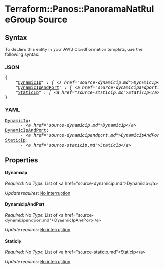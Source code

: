 # Terraform::Panos::PanoramaNatRuleGroup Source

## Syntax

To declare this entity in your AWS CloudFormation template, use the following syntax:

### JSON

<pre>
{
    "<a href="#dynamicip" title="DynamicIp">DynamicIp</a>" : <i>[ &lt;a href=&#34;source-dynamicip.md&#34;&gt;DynamicIp&lt;/a&gt;, ... ]</i>,
    "<a href="#dynamicipandport" title="DynamicIpAndPort">DynamicIpAndPort</a>" : <i>[ &lt;a href=&#34;source-dynamicipandport.md&#34;&gt;DynamicIpAndPort&lt;/a&gt;, ... ]</i>,
    "<a href="#staticip" title="StaticIp">StaticIp</a>" : <i>[ &lt;a href=&#34;source-staticip.md&#34;&gt;StaticIp&lt;/a&gt;, ... ]</i>
}
</pre>

### YAML

<pre>
<a href="#dynamicip" title="DynamicIp">DynamicIp</a>: <i>
      - &lt;a href=&#34;source-dynamicip.md&#34;&gt;DynamicIp&lt;/a&gt;</i>
<a href="#dynamicipandport" title="DynamicIpAndPort">DynamicIpAndPort</a>: <i>
      - &lt;a href=&#34;source-dynamicipandport.md&#34;&gt;DynamicIpAndPort&lt;/a&gt;</i>
<a href="#staticip" title="StaticIp">StaticIp</a>: <i>
      - &lt;a href=&#34;source-staticip.md&#34;&gt;StaticIp&lt;/a&gt;</i>
</pre>

## Properties

#### DynamicIp

_Required_: No
_Type_: List of &lt;a href=&#34;source-dynamicip.md&#34;&gt;DynamicIp&lt;/a&gt;

_Update requires_: [No interruption](https://docs.aws.amazon.com/AWSCloudFormation/latest/UserGuide/using-cfn-updating-stacks-update-behaviors.html#update-no-interrupt)

#### DynamicIpAndPort

_Required_: No
_Type_: List of &lt;a href=&#34;source-dynamicipandport.md&#34;&gt;DynamicIpAndPort&lt;/a&gt;

_Update requires_: [No interruption](https://docs.aws.amazon.com/AWSCloudFormation/latest/UserGuide/using-cfn-updating-stacks-update-behaviors.html#update-no-interrupt)

#### StaticIp

_Required_: No
_Type_: List of &lt;a href=&#34;source-staticip.md&#34;&gt;StaticIp&lt;/a&gt;

_Update requires_: [No interruption](https://docs.aws.amazon.com/AWSCloudFormation/latest/UserGuide/using-cfn-updating-stacks-update-behaviors.html#update-no-interrupt)

